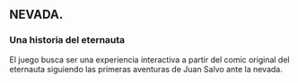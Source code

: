 ## NEVADA. 
### Una historia del eternauta
El juego busca ser una experiencia interactiva a partir del comic original del eternauta
siguiendo las primeras aventuras de Juan Salvo ante la nevada.
